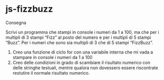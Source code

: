 # js-fizzbuzz

Consegna

Scrivi un programma che stampi in console i numeri da 1 a 100, ma che per i multipli di 3 stampi “Fizz” al posto del numero e per i multipli di 5 stampi “Buzz”. Per i numeri che sono sia multipli di 3 che di 5 stampi “FizzBuzz”.

1. Creo una funzione di ciclo for con una variabile interna che mi vada a stampare in console i numeri da 1 a 100
2. Creo delle condizioni in grado di scambiare il risultato numerico con delle stringhe testuali, mentre qualora non dovessero essere riscontrate restutire il normale risultato numerico.
